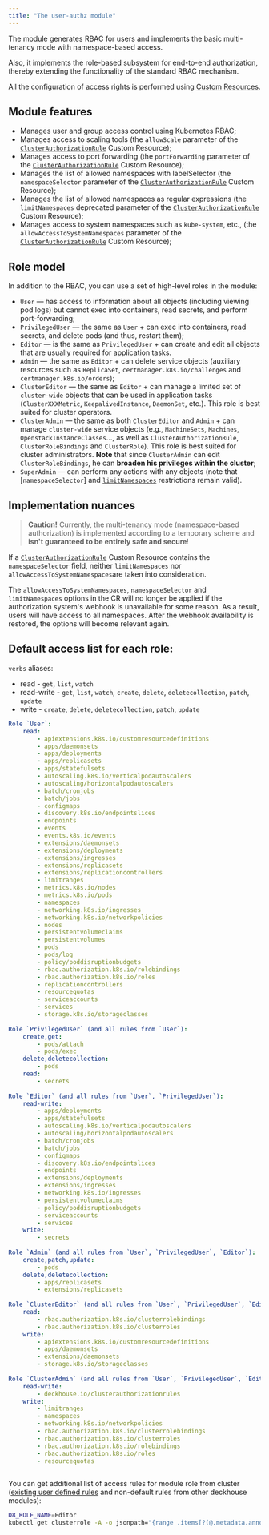 ```yaml
---
title: "The user-authz module"
---
```


The module generates RBAC for users and implements the basic multi-tenancy mode with namespace-based access.

Also, it implements the role-based subsystem for end-to-end authorization, thereby extending the functionality of the standard RBAC mechanism.

All the configuration of access rights is performed using [Custom Resources](cr.html).

## Module features

- Manages user and group access control using Kubernetes RBAC;
- Manages access to scaling tools (the `allowScale` parameter of the [`ClusterAuthorizationRule`](cr.html#clusterauthorizationrule) Custom Resource);
- Manages access to port forwarding (the `portForwarding` parameter of the [`ClusterAuthorizationRule`](cr.html#clusterauthorizationrule) Custom Resource);
- Manages the list of allowed namespaces with labelSelector (the `namespaceSelector` parameter of the [`ClusterAuthorizationRule`](cr.html#clusterauthorizationrule) Custom Resource);
- Manages the list of allowed namespaces as regular expressions (the `limitNamespaces` deprecated parameter of the [`ClusterAuthorizationRule`](cr.html#clusterauthorizationrule) Custom Resource);
- Manages access to system namespaces such as `kube-system`, etc., (the `allowAccessToSystemNamespaces` parameter of the [`ClusterAuthorizationRule`](cr.html#clusterauthorizationrule) Custom Resource);

## Role model

In addition to the RBAC, you can use a set of high-level roles in the module:
- `User` — has access to information about all objects (including viewing pod logs) but cannot exec into containers, read secrets, and perform port-forwarding;
- `PrivilegedUser` — the same as `User` + can exec into containers, read secrets, and delete pods (and thus, restart them);
- `Editor` — is the same as `PrivilegedUser` + can create and edit all objects that are usually required for application tasks.
- `Admin` — the same as `Editor` + can delete service objects (auxiliary resources such as `ReplicaSet`, `certmanager.k8s.io/challenges` and `certmanager.k8s.io/orders`);
- `ClusterEditor` — the same as `Editor` + can manage a limited set of `cluster-wide` objects that can be used in application tasks (`ClusterXXXMetric`, `KeepalivedInstance`, `DaemonSet`, etc.). This role is best suited for cluster operators.
- `ClusterAdmin` — the same as both `ClusterEditor` and `Admin` + can manage `cluster-wide` service objects (e.g.,  `MachineSets`, `Machines`, `OpenstackInstanceClasses`..., as well as `ClusterAuthorizationRule`, `ClusterRoleBindings` and `ClusterRole`). This role is best suited for cluster administrators. **Note** that since `ClusterAdmin` can edit `ClusterRoleBindings`, he can **broaden his privileges within the cluster**;
- `SuperAdmin` — can perform any actions with any objects (note that [`namespaceSelector`] and [`limitNamespaces`](#module-features) restrictions remain valid).

## Implementation nuances

> **Caution!** Currently, the multi-tenancy mode (namespace-based authorization) is implemented according to a temporary scheme and **isn't guaranteed to be entirely safe and secure**!

If a [`ClusterAuthorizationRule`](cr.html#clusterauthorizationrule) Custom Resource contains the `namespaceSelector` field, neither `limitNamespaces` nor `allowAccessToSystemNamespaces`are taken into consideration.

The `allowAccessToSystemNamespaces`, `namespaceSelector` and `limitNamespaces` options in the CR will no longer be applied if the authorization system's webhook is unavailable for some reason. As a result, users will have access to all namespaces. After the webhook availability is restored, the options will become relevant again.

## Default access list for each role:

`verbs` aliases:
<!-- start user-authz roles placeholder -->
* read - `get`, `list`, `watch`
* read-write - `get`, `list`, `watch`, `create`, `delete`, `deletecollection`, `patch`, `update`
* write - `create`, `delete`, `deletecollection`, `patch`, `update`

```yaml
Role `User`:
    read:
        - apiextensions.k8s.io/customresourcedefinitions
        - apps/daemonsets
        - apps/deployments
        - apps/replicasets
        - apps/statefulsets
        - autoscaling.k8s.io/verticalpodautoscalers
        - autoscaling/horizontalpodautoscalers
        - batch/cronjobs
        - batch/jobs
        - configmaps
        - discovery.k8s.io/endpointslices
        - endpoints
        - events
        - events.k8s.io/events
        - extensions/daemonsets
        - extensions/deployments
        - extensions/ingresses
        - extensions/replicasets
        - extensions/replicationcontrollers
        - limitranges
        - metrics.k8s.io/nodes
        - metrics.k8s.io/pods
        - namespaces
        - networking.k8s.io/ingresses
        - networking.k8s.io/networkpolicies
        - nodes
        - persistentvolumeclaims
        - persistentvolumes
        - pods
        - pods/log
        - policy/poddisruptionbudgets
        - rbac.authorization.k8s.io/rolebindings
        - rbac.authorization.k8s.io/roles
        - replicationcontrollers
        - resourcequotas
        - serviceaccounts
        - services
        - storage.k8s.io/storageclasses
    
Role `PrivilegedUser` (and all rules from `User`):
    create,get:
        - pods/attach
        - pods/exec
    delete,deletecollection:
        - pods
    read:
        - secrets
    
Role `Editor` (and all rules from `User`, `PrivilegedUser`):
    read-write:
        - apps/deployments
        - apps/statefulsets
        - autoscaling.k8s.io/verticalpodautoscalers
        - autoscaling/horizontalpodautoscalers
        - batch/cronjobs
        - batch/jobs
        - configmaps
        - discovery.k8s.io/endpointslices
        - endpoints
        - extensions/deployments
        - extensions/ingresses
        - networking.k8s.io/ingresses
        - persistentvolumeclaims
        - policy/poddisruptionbudgets
        - serviceaccounts
        - services
    write:
        - secrets
    
Role `Admin` (and all rules from `User`, `PrivilegedUser`, `Editor`):
    create,patch,update:
        - pods
    delete,deletecollection:
        - apps/replicasets
        - extensions/replicasets
    
Role `ClusterEditor` (and all rules from `User`, `PrivilegedUser`, `Editor`):
    read:
        - rbac.authorization.k8s.io/clusterrolebindings
        - rbac.authorization.k8s.io/clusterroles
    write:
        - apiextensions.k8s.io/customresourcedefinitions
        - apps/daemonsets
        - extensions/daemonsets
        - storage.k8s.io/storageclasses
    
Role `ClusterAdmin` (and all rules from `User`, `PrivilegedUser`, `Editor`, `Admin`, `ClusterEditor`):
    read-write:
        - deckhouse.io/clusterauthorizationrules
    write:
        - limitranges
        - namespaces
        - networking.k8s.io/networkpolicies
        - rbac.authorization.k8s.io/clusterrolebindings
        - rbac.authorization.k8s.io/clusterroles
        - rbac.authorization.k8s.io/rolebindings
        - rbac.authorization.k8s.io/roles
        - resourcequotas
    
```
<!-- end user-authz roles placeholder -->

You can get additional list of access rules for module role from cluster ([existing user defined rules](usage.html#customizing-rights-of-high-level-roles) and non-default rules from other deckhouse modules):
```bash
D8_ROLE_NAME=Editor
kubectl get clusterrole -A -o jsonpath="{range .items[?(@.metadata.annotations.user-authz\.deckhouse\.io/access-level=='$D8_ROLE_NAME')]}{.rules}{'\n'}{end}" | jq -s add
```
